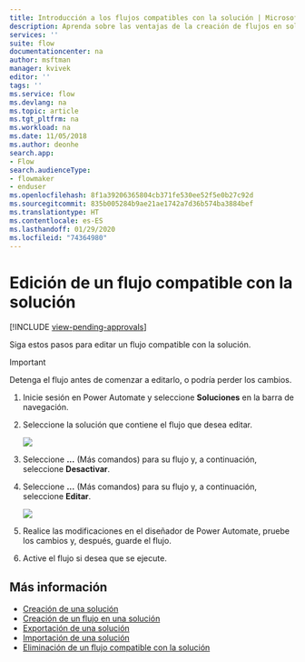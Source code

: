 ```yaml
---
title: Introducción a los flujos compatibles con la solución | Microsoft Docs
description: Aprenda sobre las ventajas de la creación de flujos en soluciones.
services: ''
suite: flow
documentationcenter: na
author: msftman
manager: kvivek
editor: ''
tags: ''
ms.service: flow
ms.devlang: na
ms.topic: article
ms.tgt_pltfrm: na
ms.workload: na
ms.date: 11/05/2018
ms.author: deonhe
search.app:
- Flow
search.audienceType:
- flowmaker
- enduser
ms.openlocfilehash: 8f1a39206365804cb371fe530ee52f5e0b27c92d
ms.sourcegitcommit: 835b005284b9ae21ae1742a7d36b574ba3884bef
ms.translationtype: HT
ms.contentlocale: es-ES
ms.lasthandoff: 01/29/2020
ms.locfileid: "74364980"
---
```

# <a name="edit-a-solution-aware-flow"></a>Edición de un flujo compatible con la solución
[!INCLUDE [view-pending-approvals](includes/cc-rebrand.md)]

Siga estos pasos para editar un flujo compatible con la solución.

> [!IMPORTANT]
> Detenga el flujo antes de comenzar a editarlo, o podría perder los cambios.

1. Inicie sesión en Power Automate y seleccione **Soluciones** en la barra de navegación.
1. Seleccione la solución que contiene el flujo que desea editar.

   ![](./media/edit-solution-aware-flow/new-flow-inside-solution.png)

1. Seleccione **...** (Más comandos) para su flujo y, a continuación, seleccione **Desactivar**.
1. Seleccione **...** (Más comandos) para su flujo y, a continuación, seleccione **Editar**.

   ![](./media/edit-solution-aware-flow/edit-flow.png)
   
1. Realice las modificaciones en el diseñador de Power Automate, pruebe los cambios y, después, guarde el flujo.
1. Active el flujo si desea que se ejecute.

## <a name="learn-more"></a>Más información

* [Creación de una solución](./overview-solution-flows.md)
* [Creación de un flujo en una solución](./create-flow-solution.md)
* [Exportación de una solución](./export-flow-solution.md)
* [Importación de una solución](./import-flow-solution.md)
* [Eliminación de un flujo compatible con la solución](./remove-solution-aware-flow.md)
